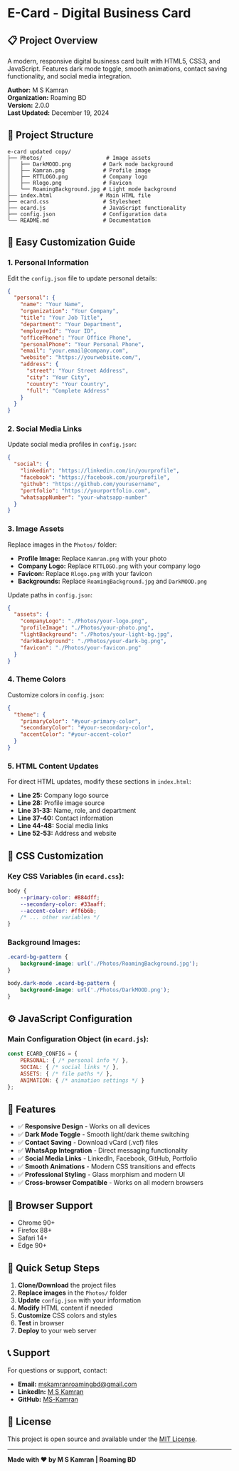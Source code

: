 # E-Card - Digital Business Card

## 📋 Project Overview

A modern, responsive digital business card built with HTML5, CSS3, and JavaScript. Features dark mode toggle, smooth animations, contact saving functionality, and social media integration.

**Author:** M S Kamran  
**Organization:** Roaming BD  
**Version:** 2.0.0  
**Last Updated:** December 19, 2024

## 📁 Project Structure

```
e-card updated copy/
├── Photos/                    # Image assets
│   ├── DarkMOOD.png          # Dark mode background
│   ├── Kamran.png            # Profile image
│   ├── RTTLOGO.png           # Company logo
│   ├── Rlogo.png             # Favicon
│   └── RoamingBackground.jpg # Light mode background
├── index.html               # Main HTML file
├── ecard.css                 # Stylesheet
├── ecard.js                  # JavaScript functionality
├── config.json               # Configuration data
└── README.md                 # Documentation
```

## 🔧 Easy Customization Guide

### 1. Personal Information

Edit the `config.json` file to update personal details:

```json
{
  "personal": {
    "name": "Your Name",
    "organization": "Your Company",
    "title": "Your Job Title",
    "department": "Your Department",
    "employeeId": "Your ID",
    "officePhone": "Your Office Phone",
    "personalPhone": "Your Personal Phone",
    "email": "your.email@company.com",
    "website": "https://yourwebsite.com/",
    "address": {
      "street": "Your Street Address",
      "city": "Your City",
      "country": "Your Country",
      "full": "Complete Address"
    }
  }
}
```

### 2. Social Media Links

Update social media profiles in `config.json`:

```json
{
  "social": {
    "linkedin": "https://linkedin.com/in/yourprofile",
    "facebook": "https://facebook.com/yourprofile",
    "github": "https://github.com/yourusername",
    "portfolio": "https://yourportfolio.com",
    "whatsappNumber": "your-whatsapp-number"
  }
}
```

### 3. Image Assets

Replace images in the `Photos/` folder:

- **Profile Image:** Replace `Kamran.png` with your photo
- **Company Logo:** Replace `RTTLOGO.png` with your company logo
- **Favicon:** Replace `Rlogo.png` with your favicon
- **Backgrounds:** Replace `RoamingBackground.jpg` and `DarkMOOD.png`

Update paths in `config.json`:

```json
{
  "assets": {
    "companyLogo": "./Photos/your-logo.png",
    "profileImage": "./Photos/your-photo.png",
    "lightBackground": "./Photos/your-light-bg.jpg",
    "darkBackground": "./Photos/your-dark-bg.png",
    "favicon": "./Photos/your-favicon.png"
  }
}
```

### 4. Theme Colors

Customize colors in `config.json`:

```json
{
  "theme": {
    "primaryColor": "#your-primary-color",
    "secondaryColor": "#your-secondary-color",
    "accentColor": "#your-accent-color"
  }
}
```

### 5. HTML Content Updates

For direct HTML updates, modify these sections in `index.html`:

- **Line 25:** Company logo source
- **Line 28:** Profile image source
- **Line 31-33:** Name, role, and department
- **Line 37-40:** Contact information
- **Line 44-48:** Social media links
- **Line 52-53:** Address and website

## 🎨 CSS Customization

### Key CSS Variables (in `ecard.css`):

```css
body {
    --primary-color: #884dff;
    --secondary-color: #33aaff;
    --accent-color: #ff6b6b;
    /* ... other variables */
}
```

### Background Images:

```css
.ecard-bg-pattern {
    background-image: url('./Photos/RoamingBackground.jpg');
}

body.dark-mode .ecard-bg-pattern {
    background-image: url('./Photos/DarkMOOD.png');
}
```

## ⚙️ JavaScript Configuration

### Main Configuration Object (in `ecard.js`):

```javascript
const ECARD_CONFIG = {
    PERSONAL: { /* personal info */ },
    SOCIAL: { /* social links */ },
    ASSETS: { /* file paths */ },
    ANIMATION: { /* animation settings */ }
};
```

## 🚀 Features

- ✅ **Responsive Design** - Works on all devices
- ✅ **Dark Mode Toggle** - Smooth light/dark theme switching
- ✅ **Contact Saving** - Download vCard (.vcf) files
- ✅ **WhatsApp Integration** - Direct messaging functionality
- ✅ **Social Media Links** - LinkedIn, Facebook, GitHub, Portfolio
- ✅ **Smooth Animations** - Modern CSS transitions and effects
- ✅ **Professional Styling** - Glass morphism and modern UI
- ✅ **Cross-browser Compatible** - Works on all modern browsers

## 📱 Browser Support

- Chrome 90+
- Firefox 88+
- Safari 14+
- Edge 90+

## 🔄 Quick Setup Steps

1. **Clone/Download** the project files
2. **Replace images** in the `Photos/` folder
3. **Update** `config.json` with your information
4. **Modify** HTML content if needed
5. **Customize** CSS colors and styles
6. **Test** in browser
7. **Deploy** to your web server

## 📞 Support

For questions or support, contact:
- **Email:** mskamranroamingbd@gmail.com
- **LinkedIn:** [M S Kamran](https://www.linkedin.com/in/mskamran23/)
- **GitHub:** [MS-Kamran](https://github.com/MS-Kamran)

## 📄 License

This project is open source and available under the [MIT License](LICENSE).

---

**Made with ❤️ by M S Kamran | Roaming BD**